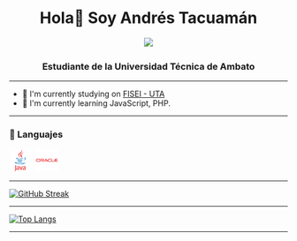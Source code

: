 <div id="header" align="center">
    <h1 align="center">Hola👋 Soy Andrés Tacuamán</h1>
    <img src="https://i.postimg.cc/pVZBhvmw/logo.png" width="200">
    <h3 align="center">Estudiante de la Universidad Técnica de Ambato</h3>
</div>

---

- 🔭 I'm currently studying on [FISEI - UTA](https://fisei.uta.edu.ec/v4.0/)
- 🌱 I'm currently learning JavaScript, PHP.

---
<div align="left">
    <h3>🔨 Languajes</h3>
    <img src="https://github.com/devicons/devicon/blob/master/icons/java/java-original-wordmark.svg" title="JAVA" width="40" height="40" />&nbsp;
    <img src="https://github.com/devicons/devicon/blob/master/icons/oracle/oracle-original.svg" title="ORACLE" width="40" height="40" />&nbsp;
</div>

---

[![GitHub Streak](https://github-readme-streak-stats.herokuapp.com?user=AndresT1710&theme=dark&locale=es)](https://git.io/streak-stats)

---

[![Top Langs](https://github-readme-stats-sigma-five.vercel.app/api/top-langs/?username=AndresT1710&theme=tokionight)](https://github.com/anuraghazra/github-readme-stats)

---
